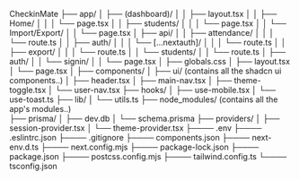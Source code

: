 CheckinMate
├── app/
│ ├── (dashboard)/
│ │ ├── layout.tsx
│ │ ├── Home/
│ │ │ └── page.tsx
│ │ ├── students/
│ │ │ └── page.tsx
│ │ └── Import/Export/
│ │ └── page.tsx
│ ├── api/
│ │ ├── attendance/
│ │ │ └── route.ts
│ │ ├── auth/
│ │ │ └── [...nextauth]/
│ │ │ └── route.ts
│ │ ├── export/
│ │ │ └── route.ts
│ │ └── students/
│ │ └── route.ts
│ ├── auth/
│ │ └── signin/
│ │ └── page.tsx
│ ├── globals.css
│ ├── layout.tsx
│ └── page.tsx
│
├── components/
│ ├── ui/ (contains all the shadcn ui components..)
│ ├── header.tsx
│ ├── main-nav.tsx
│ ├── theme-toggle.tsx
│ └── user-nav.tsx
├── hooks/
│ ├── use-mobile.tsx
│ └── use-toast.ts
├── lib/
│ └── utils.ts
├── node_modules/ (contains all the app's modules..)  
├── prisma/
│ ├── dev.db
│ └── schema.prisma
├── providers/
│ ├── session-provider.tsx
│ └── theme-provider.tsx
├──── .env
├──── .eslintrc.json
├──── .gitignore
├──── components.json
├──── next-env.d.ts
├──── next.config.mjs
├──── package-lock.json
├──── package.json
├──── postcss.config.mjs
├──── tailwind.config.ts
└──── tsconfig.json
